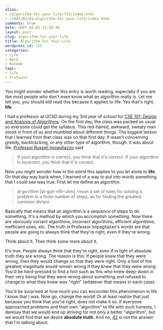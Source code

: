 ```yaml
---
alias:
- /algorithm-for-your-life/725/index.html
- /2007/02/01/algorithm-for-your-life/index.html
comments: true
date: 2007-02-01 15:58:46
layout: post
slug: algorithm-for-your-life
title: Algorithm For Your Life
wordpress_id: 725
categories:
- Life
- Nerd
- Random
tags:
- Life
- Profound
---
```


You might wonder whether this entry is worth reading, especially if you are like most people who don't even know what an algorithm really is.  Let me tell you, you should still read this because it applies to life.  Yes that's right, **life**.

I had a professor at UCSD during my 3rd year of school for [CSE 101: Design and Analysis of Algorithms](http://www.cse.ucsd.edu/classes/wi05/cse101/).  On the first day, the class was packed as usual so everyone could get the syllabus.  This red-haired, awkward, sweaty man stood in front of us and mumbled about different things.  The biggest lesson that I learned from that class was on that first day.  It wasn't concerning greedy, backtracking, or any other type of algorithm, though.  It was about life.  [Professor Russell Impagliazzo](http://www-cse.ucsd.edu/users/russell/) said



> If your algorithm is correct, you think that it's correct.  If your algorithm is incorrect, you think that it is correct.


                      
Now you might wonder how in the world this applies to you let alone to **life**.  On that day way back when, I learned of a way to put into words something that I could see was true.  First let me define an algorithm.




> al·go·rithm      [al-guh-rith-uhm] –noun
a set of rules for solving a problem in a finite number of steps, as for finding the greatest common divisor.



Basically that means that an algorithm is a sequence of steps to do something.  It's a method by which you accomplish something.  Now there are obviously correct algorithms, incorrect algorithms, efficient algorithms, inefficient ones, etc.  The truth in Professor Impagliazzo's words are that people are going to always think that they're right, even if they're wrong.  

Think about it.  Then think some more about it.

It's true.  People always think that they're right, even if in light of absolute truth they are wrong.  The reason is this: if people knew that they were wrong, then they would change so that they were right.  Only a fool of the greatest magnitude would remain wrong if they knew that they were wrong.  You'd be hard-pressed to find a fool such as this who knew deep-down in their very being that they were wrong about something and refused to change to what they knew was "right" (whatever that means in each case).

You'd be surprised at how much you can encounter this phenomenon in life.  I know that I was.  Now go, change the world!  Or at least realize that just because you think that you're right, does not make it so.  If everyone approached problems and their own "algorithm" to life with such honesty, I daresay that we would end up striving for not only a better "algorithm", but we would find that we desire **absolute truth**.  And no, [42](http://www.google.com/search?hl=en&q=answer+to+life+the+universe+and+everything&btnG=Search) is not the answer that I'm talking about.
